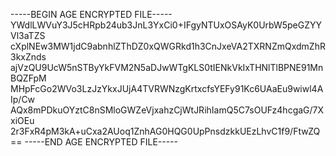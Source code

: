 -----BEGIN AGE ENCRYPTED FILE-----
YWdlLWVuY3J5cHRpb24ub3JnL3YxCi0+IFgyNTUxOSAyK0UrbW5peGZYYVl3aTZS
cXplNEw3MW1jdC9abnhlZThDZ0xQWGRkd1h3CnJxeVA2TXRNZmQxdmZhR3kxZnds
ajVzQU9UcW5nSTByYkFVM2N5aDJwWTgKLS0tIENkVkIxTHNlTlBPNE91MnBQZFpM
MHpFcGo2WVo3LzJzYkxJUjA4TVRWNzgKrtxcfsYEFy91Kc6UAaEu9wiwl4AIp/Cw
AQx8mPDkuOYztC8nSMloGWZeVjxahzCjWtJRihIamQ5C7sOUFz4hcgaG/7XxiOEu
2r3FxR4pM3kA+uCxa2AUoq1ZnhAG0HQG0UpPnsdzkkUEzLhvC1f9/FtwZQ==
-----END AGE ENCRYPTED FILE-----

